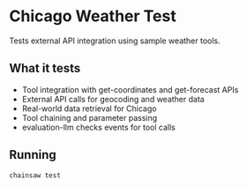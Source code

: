 # Chicago Weather Test

Tests external API integration using sample weather tools.

## What it tests
- Tool integration with get-coordinates and get-forecast APIs
- External API calls for geocoding and weather data
- Real-world data retrieval for Chicago
- Tool chaining and parameter passing
- evaluation-llm checks events for tool calls

## Running
```bash
chainsaw test
```